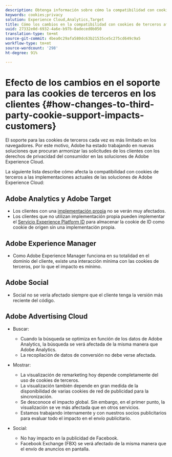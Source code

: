 ```yaml
---
description: Obtenga información sobre cómo la compatibilidad con cookies de terceros se ha limitado cada vez más en los distintos exploradores.
keywords: cookies;privacy
solution: Experience Cloud,Analytics,Target
title: Cómo los cambios en la compatibilidad con cookies de terceros afectan a los clientes | Adobe Experience Cloud
uuid: 27332e0d-6932-4a6e-b97b-0adeced0b050
translation-type: tm+mt
source-git-commit: 4bea0c29afa580dc63b21535ce5c275cd649c9a5
workflow-type: tm+mt
source-wordcount: '298'
ht-degree: 91%

---
```



# Efecto de los cambios en el soporte para las cookies de terceros en los clientes {#how-changes-to-third-party-cookie-support-impacts-customers}

El soporte para las cookies de terceros cada vez es más limitado en los navegadores. Por este motivo, Adobe ha estado trabajando en nuevas soluciones que procuran armonizar las solicitudes de los clientes con los derechos de privacidad del consumidor en las soluciones de Adobe Experience Cloud.

La siguiente lista describe cómo afecta la compatibilidad con cookies de terceros a las implementaciones actuales de las soluciones de Adobe Experience Cloud:

## Adobe Analytics y Adobe Target

* Los clientes con una [implementación propia](/help/interface/cookies/cookies-first-party.md) no se verán muy afectados.
* Los clientes que no utilizan implementación propia pueden implementar el [Servicio Experience Platform ID](https://docs.adobe.com/content/help/es-ES/id-service/using/implementation/implementation-guides.html) para almacenar la cookie de ID como cookie de origen sin una implementación propia.

## Adobe Experience Manager

* Como Adobe Experience Manager funciona en su totalidad en el dominio del cliente, existe una interacción mínima con las cookies de terceros, por lo que el impacto es mínimo.

## Adobe Social

* Social no se vería afectado siempre que el cliente tenga la versión más reciente del código.

## Adobe Advertising Cloud

* Buscar:

   * Cuando la búsqueda se optimiza en función de los datos de Adobe Analytics, la búsqueda se verá afectada de la misma manera que Adobe Analytics.
   * La recopilación de datos de conversión no debe verse afectada.

* Mostrar:

   * La visualización de remarketing hoy depende completamente del uso de cookies de terceros.
   * La visualización también depende en gran medida de la disponibilidad de varias cookies de red de publicidad para la sincronización.
   * Se desconoce el impacto global. Sin embargo, en el primer punto, la visualización se ve más afectada que en otros servicios.
   * Estamos trabajando internamente y con nuestros socios publicitarios para evaluar todo el impacto en el envío publicitario.

* Social:

   * No hay impacto en la publicidad de Facebook.
   * Facebook Exchange (FBX) se verá afectado de la misma manera que el envío de anuncios en pantalla.
